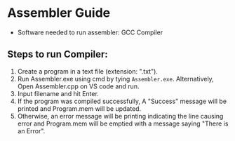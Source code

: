 # Assembler Guide

- Software needed to run assembler: GCC Compiler

## Steps to run Compiler:
1. Create a program in a text file (extension: ".txt").
2. Run Assembler.exe using cmd by tying ``Assembler.exe``.
Alternatively, Open Assembler.cpp on VS code and run.
3. Input filename and hit Enter.
4. If the program was compiled successfully, A "Success" message will be printed and Program.mem will be updated.
5. Otherwise, an error message will be printing indicating the line causing error and Program.mem will be emptied with a message saying "There is an Error".
